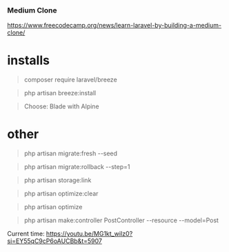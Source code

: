 ### Medium Clone
https://www.freecodecamp.org/news/learn-laravel-by-building-a-medium-clone/

# installs
> composer require laravel/breeze

> php artisan breeze:install

> Choose: Blade with Alpine

# other
> php artisan migrate:fresh --seed

> php artisan migrate:rollback --step=1

> php artisan storage:link

> php artisan optimize:clear

> php artisan optimize

> php artisan make:controller PostController --resource --model=Post


Current time:
https://youtu.be/MG1kt_wiIz0?si=EY55qC9cP6oAUCBb&t=5907
